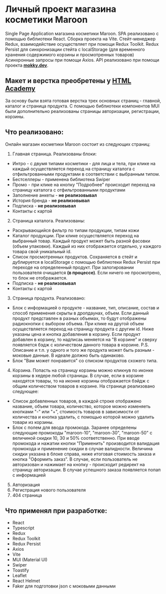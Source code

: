 # Личный проект магазина косметики Maroon
Single Page Application магазина косметики Maroon.
SPA реализовано с помощью библиотеки React. Сборка проекта на Vite.
Стейт-менеджер Redux, взаимодействие осуществляет при помощи Redux Toolkit.
Redux Persist для синхронизации стейта с localStorage (для временного хранения содержимого корзины и просмотренных товаров)
Асинхронные запросы при помощи Axios.
API реализовано при помощи проекта **[mokky.dev](https://mokky.dev/)**.

## Макет и верстка преобретены у [HTML Academy](https://htmlacademy.ru/projects?_ga=2.60354222.220102962.1681035539-2106917507.1636362028)
За основу были взята готовая верстка трех основных страниц - главной, каталог и страница продукта.
С помощью библиотеки компонентов MUI были дополнительно реализованы страницы авторизации, регистрации, корзины.

## Что реализовано:
Онлайн магазин косметики Maroon состоит из следующих страниц: 
1. Главная страница. Реализованы блоки:
  - Интро - с двумя типами косметики - для лица и тела, при клике на каждый осуществляется переход на страницу каталога с отфильтрованными продуктами в соответствии с выбранным типом.
  - Бестселлеры - применена библиотека Swiper 
  - Промо - при клике на кнопку "Подробнее" происходит переход на страницу каталога с отфильтрованными продуктами
  - Заполнение анкеты - **не реализовывал**
  - История бренда - **не реализовывал**
  - Подписка - **не реализовывал**
  - Контакты с картой

2. Страница каталога. Реализованы:
  - Раскрывающийся фильтр по типам продукции, типам кожи
  - Каталог продукции. При клике осуществляется переход на выбранный товар. Каждый продукт может быть разной фасовки (объем упаковки). Каждый из них отображается отдельно, у каждого товара свой уникальный id.
  - Список просмотренных продуктов. Сохраняется в стейт и дублируется в localStorage с помощью библиотеки Redux Persist при переходе на определенный продукт. При залогировании пользователя очищается **(в процессе)**. Если ничего не просмотрено, то блок не отображается. 
  - Подписка - **не реализовывал**
  - Контакты с картой

3. Страница продукта. Реализовано:
  - Блок с информацией о продукте - название, тип, описание, состав и способ применения скрыты в дропдаунах, объем. Если данный продукт представлен в разных объемах, то будут отображены радиокнопки с выбором объема. При клике на другой объем осуществляется переход на страницу продукта с другим id. 
  Ниже указаны цена и кнопка добавления в корзину. Если продукт добавлен в корзину, то надписаь меняется на "В корзине" и сверху появляется бэдж с количеством данного товара в корзине.
  P.S. Описание и т.п. у одного и того же продукта может быть разным - моковые данные. В идеале должно быть одинаково.
  - Блок "Вам может понравится" со списком продуктов схожего типа.

4. Корзина. Попасть на страницу корзины можно кликнув по иконке корзины в хедере любой страницы. В случае, если в корзине находятся товары, то на иконке корзины отображается бэйдж с общим количеством товаров в корзине. На странице реализовано следующее:
  - Список добавленных товаров, в каждой строке отображено название, объем товара, количество, которое можно изменяеть кнопками "-" или "+", стоимость товаров в зависимости от количества и кнопка удалить, с помощью которой можно удалить товари из корзины.
  - Блок с полем для ввода промокода. Заранее определены следующие промокоды "maroon-10", "maroon-30", "maroon-50" с величиной скидки 10, 30 и 50% соответственно. При вводе промокода и нажатии кнопки "Применить" производится валидация промокода и применение скидки в случае валидности. 
  Величина скидки указана в блоке справа, ниже итоговая стоимость заказа и кнопка "Оформить заказ".
  В случае, если пользователь не авторизован и нажимает на кнопку - происходит редирект на страницу авторизации.
  В случае успешного заказа появляется попап с информацией
5. Авторизация
6. Регистрация нового пользователя
7. 404 страница

## Что применял при разработке:
- React
- Typescript
- Redux
- Redux Toolkit
- Redux Persist
- Axios
- Vite
- MUI (Material UI)
- Swiper
- Toastify
- Leaflet
- React Helmet
- Faker для подготовки json с моковыми данными 

